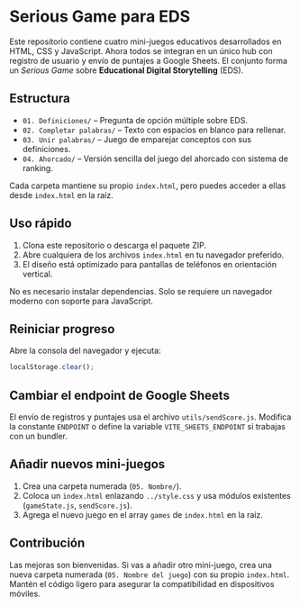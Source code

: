 # Serious Game para EDS

Este repositorio contiene cuatro mini-juegos educativos desarrollados en HTML, CSS y JavaScript. Ahora todos se integran en un único hub con registro de usuario y envío de puntajes a Google Sheets. El conjunto forma un *Serious Game* sobre **Educational Digital Storytelling** (EDS).

## Estructura

- `01. Definiciones/` – Pregunta de opción múltiple sobre EDS.
- `02. Completar palabras/` – Texto con espacios en blanco para rellenar.
- `03. Unir palabras/` – Juego de emparejar conceptos con sus definiciones.
- `04. Ahorcado/` – Versión sencilla del juego del ahorcado con sistema de ranking.

Cada carpeta mantiene su propio `index.html`, pero puedes acceder a ellas desde `index.html` en la raíz.

## Uso rápido

1. Clona este repositorio o descarga el paquete ZIP.
2. Abre cualquiera de los archivos `index.html` en tu navegador preferido.
3. El diseño está optimizado para pantallas de teléfonos en orientación vertical.

No es necesario instalar dependencias. Solo se requiere un navegador moderno con soporte para JavaScript.

## Reiniciar progreso

Abre la consola del navegador y ejecuta:

```js
localStorage.clear();
```

## Cambiar el endpoint de Google Sheets

El envío de registros y puntajes usa el archivo `utils/sendScore.js`. Modifica la constante `ENDPOINT` o define la variable `VITE_SHEETS_ENDPOINT` si trabajas con un bundler.

## Añadir nuevos mini-juegos

1. Crea una carpeta numerada (`05. Nombre/`).
2. Coloca un `index.html` enlazando `../style.css` y usa módulos existentes (`gameState.js`, `sendScore.js`).
3. Agrega el nuevo juego en el array `games` de `index.html` en la raíz.

## Contribución

Las mejoras son bienvenidas. Si vas a añadir otro mini-juego, crea una nueva carpeta numerada (`05. Nombre del juego`) con su propio `index.html`. Mantén el código ligero para asegurar la compatibilidad en dispositivos móviles.

